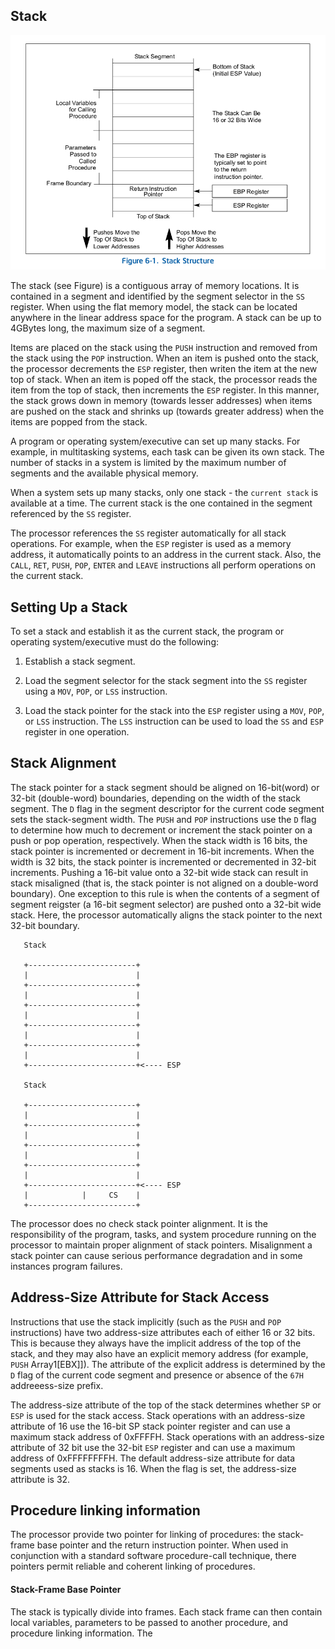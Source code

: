 Stack
---------------------------------------------------

![Stack](https://raw.githubusercontent.com/EmulateSpace/PictureSet/master/BiscuitOS/kernel/MMU000000.png)
  
The stack (see Figure) is a contiguous array of memory locations.
It is contained in a segment and identified by the segment selector
in the `SS` register. When using the flat memory model, the stack
can be located anywhere in the linear address space for the program.
A stack can be up to 4GBytes long, the maximum size of a segment.

Items are placed on the stack using the `PUSH` instruction and removed
from the stack using the `POP` instruction. When an item is pushed
onto the stack, the processor decrements the `ESP` register, then
writen the item at the new top of stack. When an item is poped off
the stack, the processor reads the item from the top of stack, then
increments the `ESP` register. In this manner, the stack grows down
in memory (towards lesser addresses) when items are pushed on the
stack and shrinks up (towards greater address) when the items are
popped from the stack.

A program or operating system/executive can set up many stacks.
For example, in multitasking systems, each task can be given its
own stack. The number of stacks in a system is limited by the
maximum number of segments and the available physical memory.

When a system sets up many stacks, only one stack - the `current stack` 
is available at a time. The current stack is the one contained in
the segment referenced by the `SS` register.

The processor references the `SS` register automatically for all
stack operations. For example, when the `ESP` register is used as
a memory address, it automatically points to an address in the current
stack. Also, the `CALL`, `RET`, `PUSH`, `POP`, `ENTER` and `LEAVE`
instructions all perform operations on the current stack.

## Setting Up a Stack

  To set a stack and establish it as the current stack, the program
  or operating system/executive must do the following:

  1. Establish a stack segment.

  2. Load the segment selector for the stack segment into the `SS`
     register using a `MOV`, `POP`, or `LSS` instruction.

  3. Load the stack pointer for the stack into the `ESP` register
     using a `MOV`, `POP`, or `LSS` instruction. The `LSS` instruction
     can be used to load the `SS` and `ESP` register in one operation. 

## Stack Alignment

  The stack pointer for a stack segment should be aligned on 16-bit(word)
  or 32-bit (double-word) boundaries, depending on the width of the stack
  segment. The `D` flag in the segment descriptor for the current code
  segment sets the stack-segment width. The `PUSH` and `POP` instructions
  use the `D` flag to determine how much to decrement or increment the
  stack pointer on a push or pop operation, respectively. When the stack
  width is 16 bits, the stack pointer is incremented or decrement in 16-bit
  increments. When the width is 32 bits, the stack pointer is incremented
  or decremented in 32-bit increments. Pushing a 16-bit value onto a 32-bit
  wide stack can result in stack misaligned (that is, the stack pointer is
  not aligned on a double-word boundary). One exception to this rule is 
  when the contents of a segment of segment reigster (a 16-bit segment
  selector) are pushed onto a 32-bit wide stack. Here, the processor
  automatically aligns the stack pointer to the next 32-bit boundary.

  ```
     Stack

     +------------------------+
     |                        |
     +------------------------+
     |                        |
     +------------------------+
     |                        |
     +------------------------+
     |                        |
     +------------------------+
     |                        |
     +------------------------+<---- ESP

     Stack 

     +------------------------+
     |                        |
     +------------------------+
     |                        |
     +------------------------+
     |                        |
     +------------------------+
     |                        |
     +------------------------+<---- ESP
     |            |     CS    |
     +------------------------+
  ```

  The processor does no check stack pointer alignment. It is the 
  responsibility of the program, tasks, and system procedure running on
  the processor to maintain proper alignment of stack pointers. Misalignment
  a stack pointer can cause serious performance degradation and in some 
  instances program failures.

## Address-Size Attribute for Stack Access

  Instructions that use the stack implicitly (such as the `PUSH` and `POP`
  instructions) have two address-size attributes each of either 16 or 32
  bits. This is because they always have the implicit address of the top
  of the stack, and they may also have an explicit memory address (for
  example, `PUSH` Array1[EBX]]). The attribute of the explicit address is
  determined by the `D` flag of the current code segment and presence or
  absence of the `67H` addreeess-size prefix.

  The address-size attribute of the top of the stack determines whether
  `SP` or `ESP` is used for the stack access. Stack operations with an
  address-size attribute of 16 use the 16-bit SP stack pointer register
  and can use a maximum stack address of 0xFFFFH. Stack operations with
  an address-size attribute of 32 bit use the 32-bit `ESP` register and
  can use a maximum address of 0xFFFFFFFFH. The default address-size 
  attribute for data segments used as stacks is 16. When the flag is set,
  the address-size attribute is 32.

## Procedure linking information

  The processor provide two pointer for linking of procedures: the stack-
  frame base pointer and the return instruction pointer. When used in 
  conjunction with a standard software procedure-call technique, there
  pointers permit reliable and coherent linking of procedures.

#### Stack-Frame Base Pointer

  The stack is typically divide into frames. Each stack frame can then 
  contain local variables, parameters to be passed to another procedure,
  and procedure linking information. The 


























